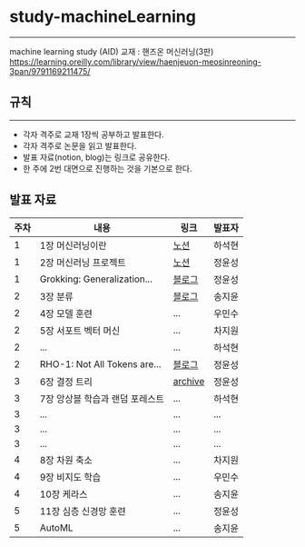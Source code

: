 # study-machineLearning
---
machine learning study (AID)
교재 : 핸즈온 머신러닝(3판)
<https://learning.oreilly.com/library/view/haenjeuon-meosinreoning-3pan/9791169211475/>

## 규칙
---
* 각자 격주로 교재 1장씩 공부하고 발표한다.
* 각자 격주로 논문을 읽고 발표한다.
* 발표 자료(notion, blog)는 링크로 공유한다.
* 한 주에 2번 대면으로 진행하는 것을 기본으로 한다.

## 발표 자료
|주차|내용|링크|발표자|
|---|----|---|---|
|1|1장 머신러닝이란|[노션](https://attractive-share-bc1.notion.site/1-2024-04-242b154be4fa448684f1937dd97aee34)|하석현|
|1|2장 머신러닝 프로젝트|[노션](https://www.notion.so/hands-on-machine-learning-2-f9abe273f5454a9984c04fe1ed79b451?pvs=4)|정윤성|
|1|Grokking: Generalization...|[블로그](https://yunseong.tistory.com/entry/Grokking-Generalization-Beyond-Overfitting-on-Small-Algorithmic-Datasets-논문-리뷰)|정윤성|
|2|3장 분류|[블로그](https://ai0-0jiyun.tistory.com/2)|송지윤|
|2|4장 모델 훈련|...|우민수|
|2|5장 서포트 벡터 머신|...|차지원|
|2|...|...|하석현|
|2|RHO-1: Not All Tokens are...|[블로그](https://yunseong.tistory.com/entry/RHO-1-Not-All-Tokens-are-What-You-Need-%EB%85%BC%EB%AC%B8-%EB%A6%AC%EB%B7%B0)|정윤성|
|3|6장 결정 트리|[archive](./presentation_archive)|정윤성|
|3|7장 앙상블 학습과 랜덤 포레스트|...|하석현|
|3|...|...|...|
|3|...|...|...|
|3|...|...|...|
|4|8장 차원 축소|...|차지원|
|4|9장 비지도 학습|...|우민수|
|4|10장 케라스|...|송지윤|
|5|11장 심층 신경망 훈련|...|정윤성|
|5|AutoML|...|송지윤|
